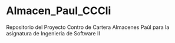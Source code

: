 # Almacen_Paul_CCCli
Repositorio del Proyecto Contro de Cartera Almacenes Paúl para la asignatura de Ingenieria de Software II
